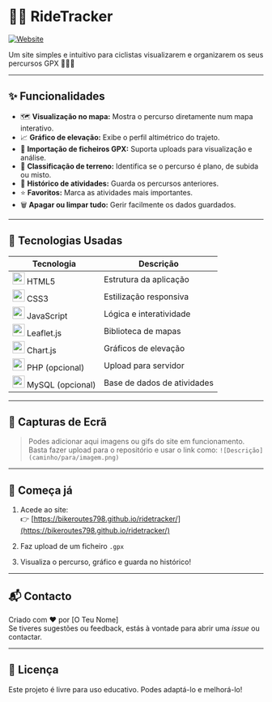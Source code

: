 # 🚴‍♂️ RideTracker

[![Website](https://img.shields.io/badge/Visit-Site-00bcd4?style=for-the-badge&logo=google-chrome&logoColor=white)](https://bikeroutes798.github.io/ridetracker/)

Um site simples e intuitivo para ciclistas visualizarem e organizarem os seus percursos GPX 🚵‍♀️📍

---

## ✨ Funcionalidades

- 🗺️ **Visualização no mapa:** Mostra o percurso diretamente num mapa interativo.
- 📈 **Gráfico de elevação:** Exibe o perfil altimétrico do trajeto.
- 📂 **Importação de ficheiros GPX:** Suporta uploads para visualização e análise.
- 🧠 **Classificação de terreno:** Identifica se o percurso é plano, de subida ou misto.
- 🧾 **Histórico de atividades:** Guarda os percursos anteriores.
- ⭐ **Favoritos:** Marca as atividades mais importantes.
- 🗑️ **Apagar ou limpar tudo:** Gerir facilmente os dados guardados.

---

## 🔧 Tecnologias Usadas

| Tecnologia | Descrição |
|-----------|-----------|
| <img src="https://api.iconify.design/logos-html-5.svg" width="24" /> HTML5 | Estrutura da aplicação |
| <img src="https://api.iconify.design/logos-css-3.svg" width="24" /> CSS3 | Estilização responsiva |
| <img src="https://api.iconify.design/logos-javascript.svg" width="24" /> JavaScript | Lógica e interatividade |
| <img src="https://api.iconify.design/logos-leaflet.svg" width="24" /> Leaflet.js | Biblioteca de mapas |
| <img src="https://api.iconify.design/logos-chartjs-icon.svg" width="24" /> Chart.js | Gráficos de elevação |
| <img src="https://api.iconify.design/vscode-icons/file-type-php.svg" width="24" /> PHP (opcional) | Upload para servidor |
| <img src="https://api.iconify.design/logos-mysql.svg" width="24" /> MySQL (opcional) | Base de dados de atividades |

---

## 📸 Capturas de Ecrã

> Podes adicionar aqui imagens ou gifs do site em funcionamento.  
> Basta fazer upload para o repositório e usar o link como:
> `![Descrição](caminho/para/imagem.png)`

---

## 🚀 Começa já

1. Acede ao site:  
   👉 [https://bikeroutes798.github.io/ridetracker/](https://bikeroutes798.github.io/ridetracker/)

2. Faz upload de um ficheiro `.gpx`

3. Visualiza o percurso, gráfico e guarda no histórico!

---

## 📬 Contacto

Criado com ❤️ por [O Teu Nome]  
Se tiveres sugestões ou feedback, estás à vontade para abrir uma *issue* ou contactar.

---

## 🪪 Licença

Este projeto é livre para uso educativo. Podes adaptá-lo e melhorá-lo!

